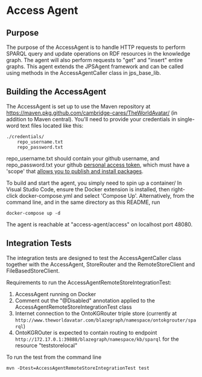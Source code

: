 # Access Agent

## Purpose

The purpose of the AccessAgent is to handle HTTP requests to perform SPARQL query and update operations on RDF resources in the knowledge graph. 
The agent will also perform requests to "get" and "insert" entire graphs. This agent extends the JPSAgent framework and can be called using methods 
in the AccessAgentCaller class in jps_base_lib.

## Building the AccessAgent

The AccessAgent is set up to use the Maven repository at https://maven.pkg.github.com/cambridge-cares/TheWorldAvatar/ (in addition to Maven central).
You'll need to provide  your credentials in single-word text files located like this:
```
./credentials/
    repo_username.txt
    repo_password.txt
```

repo_username.txt should contain your github username, and repo_password.txt your github [personal access token](https://docs.github.com/en/github/authenticating-to-github/creating-a-personal-access-token), which must have a 'scope' that [allows you to publish and install packages](https://docs.github.com/en/packages/working-with-a-github-packages-registry/working-with-the-apache-maven-registry#authenticating-to-github-packages).

To build and start the agent, you simply need to spin up a container/
In Visual Studio Code, ensure the Docker extension is installed, then right-click docker-compose.yml and select 'Compose Up'.
Alternatively, from the command line, and in the same directory as this README, run
```
docker-compose up -d
```

The agent is reachable at "access-agent/access" on localhost port 48080.

## Integration Tests

The integration tests are designed to test the AccessAgentCaller class together with the AccessAgent, StoreRouter and the RemoteStoreClient and FileBasedStoreClient.

Requirements to run the AccessAgentRemoteStoreIntegrationTest:
1. 	AccessAgent running on Docker
2.	Comment out the "\@Disabled" annotation applied to the AccessAgentRemoteStoreIntegrationTest class
3.	Internet connection to the OntoKGRouter triple store (currently at `http://www.theworldavatar.com/blazegraph/namespace/ontokgrouter/sparql`)
4. 	OntoKGROuter is expected to contain routing to endpoint `http://172.17.0.1:39888/blazegraph/namespace/kb/sparql` for the resource "teststorelocal"

To run the test from the command line
```
mvn -Dtest=AccessAgentRemoteStoreIntegrationTest test
```